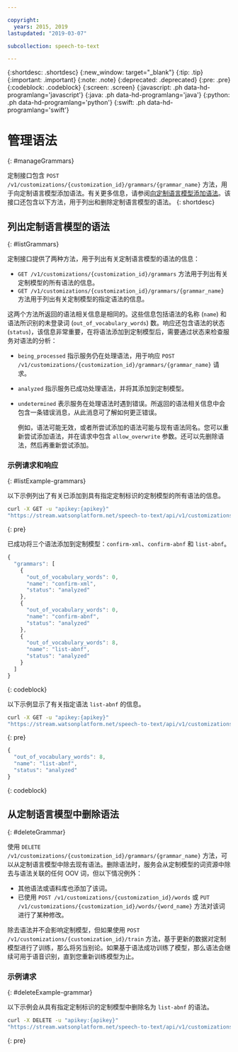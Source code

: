 ```yaml
---

copyright:
  years: 2015, 2019
lastupdated: "2019-03-07"

subcollection: speech-to-text

---
```


{:shortdesc: .shortdesc}
{:new_window: target="_blank"}
{:tip: .tip}
{:important: .important}
{:note: .note}
{:deprecated: .deprecated}
{:pre: .pre}
{:codeblock: .codeblock}
{:screen: .screen}
{:javascript: .ph data-hd-programlang='javascript'}
{:java: .ph data-hd-programlang='java'}
{:python: .ph data-hd-programlang='python'}
{:swift: .ph data-hd-programlang='swift'}

# 管理语法
{: #manageGrammars}

定制接口包含 `POST /v1/customizations/{customization_id}/grammars/{grammar_name}` 方法，用于向定制语言模型添加语法。有关更多信息，请参阅[向定制语言模型添加语法](/docs/services/speech-to-text/grammar-add.html#addGrammar)。该接口还包含以下方法，用于列出和删除定制语言模型的语法。
{: shortdesc}

## 列出定制语言模型的语法
{: #listGrammars}

定制接口提供了两种方法，用于列出有关定制语言模型的语法的信息：

-   `GET /v1/customizations/{customization_id}/grammars` 方法用于列出有关定制模型的所有语法的信息。
-   `GET /v1/customizations/{customization_id}/grammars/{grammar_name}` 方法用于列出有关定制模型的指定语法的信息。

这两个方法所返回的语法相关信息是相同的。这些信息包括语法的名称 (`name`) 和语法所识别的未登录词 (`out_of_vocabulary_words`) 数。响应还包含语法的状态 (`status`)，该信息非常重要，在将语法添加到定制模型后，需要通过状态来检查服务对语法的分析：

-   `being_processed` 指示服务仍在处理语法，用于响应 `POST /v1/customizations/{customization_id}/grammars/{grammar_name}` 请求。
-   `analyzed` 指示服务已成功处理语法，并将其添加到定制模型。
-   `undetermined` 表示服务在处理语法时遇到错误。所返回的语法相关信息中会包含一条错误消息，从此消息可了解如何更正错误。

    例如，语法可能无效，或者所尝试添加的语法可能与现有语法同名。您可以重新尝试添加语法，并在请求中包含 `allow_overwrite` 参数。还可以先删除语法，然后再重新尝试添加。

### 示例请求和响应
{: #listExample-grammars}

以下示例列出了有关已添加到具有指定定制标识的定制模型的所有语法的信息。

```bash
curl -X GET -u "apikey:{apikey}"
"https://stream.watsonplatform.net/speech-to-text/api/v1/customizations/{customization_id}/grammars"
```
{: pre}

已成功将三个语法添加到定制模型：`confirm-xml`、`confirm-abnf` 和 `list-abnf`。

```javascript
{
  "grammars": [
    {
      "out_of_vocabulary_words": 0,
      "name": "confirm-xml",
      "status": "analyzed"
    },
    {
      "out_of_vocabulary_words": 0,
      "name": "confirm-abnf",
      "status": "analyzed"
    },
    {
      "out_of_vocabulary_words": 8,
      "name": "list-abnf",
      "status": "analyzed"
    }
  ]
}
```
{: codeblock}

以下示例显示了有关指定语法 `list-abnf` 的信息。

```bash
curl -X GET -u "apikey:{apikey}"
"https://stream.watsonplatform.net/speech-to-text/api/v1/customizations/{customization_id}/grammars/list-abnf"
```
{: pre}

```javascript
{
  "out_of_vocabulary_words": 8,
  "name": "list-abnf",
  "status": "analyzed"
}
```
{: codeblock}

## 从定制语言模型中删除语法
{: #deleteGrammar}

使用 `DELETE /v1/customizations/{customization_id}/grammars/{grammar_name}` 方法，可以从定制语言模型中除去现有语法。删除语法时，服务会从定制模型的词资源中除去与语法关联的任何 OOV 词，但以下情况例外：

-   其他语法或语料库也添加了该词。
-   已使用 `POST /v1/customizations/{customization_id}/words` 或 `PUT /v1/customizations/{customization_id}/words/{word_name}` 方法对该词进行了某种修改。

除去语法并不会影响定制模型，但如果使用 `POST /v1/customizations/{customization_id}/train` 方法，基于更新的数据对定制模型进行了训练，那么将另当别论。如果基于语法成功训练了模型，那么语法会继续可用于语音识别，直到您重新训练模型为止。

### 示例请求
{: #deleteExample-grammar}

以下示例会从具有指定定制标识的定制模型中删除名为 `list-abnf` 的语法。

```bash
curl -X DELETE -u "apikey:{apikey}"
"https://stream.watsonplatform.net/speech-to-text/api/v1/customizations/ {customization_id}/grammars/list-abnf"
```
{: pre}
